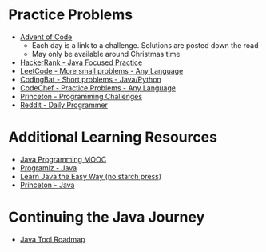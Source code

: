 # Practice Problems

- [Advent of Code](https://adventofcode.com/)
  - Each day is a link to a challenge. Solutions are posted down the road
  - May only be available around Christmas time
- [HackerRank - Java Focused Practice](https://www.hackerrank.com/domains/java)
- [LeetCode - More small problems - Any Language](https://leetcode.com/problemset/?page=1)
- [CodingBat - Short problems - Java/Python](https://codingbat.com/java)
- [CodeChef - Practice Problems - Any Language](https://www.codechef.com/practice)
- [Princeton - Programming Challenges](https://introcs.cs.princeton.edu/java/assignments/)
- [Reddit - Daily Programmer](https://www.reddit.com/r/dailyprogrammer/)

# Additional Learning Resources

- [Java Programming MOOC](https://java-programming.mooc.fi/part-1)
- [Programiz - Java](https://www.programiz.com/java-programming)
- [Learn Java the Easy Way (no starch press)](https://nostarch.com/learnjava)
- [Princeton - Java](https://introcs.cs.princeton.edu/java/11hello/)

# Continuing the Java Journey

- [Java Tool Roadmap](https://roadmap.sh/java)
